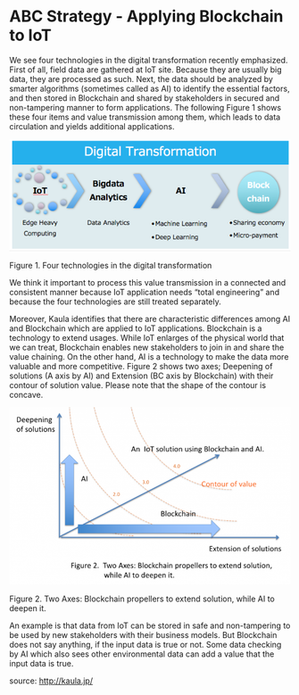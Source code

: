 # ABC Strategy - Applying Blockchain to IoT


We see four technologies in the digital transformation recently emphasized. First of all, field data are gathered at IoT site. Because they are usually big data, they are processed as such. Next, the data should be analyzed by smarter algorithms (sometimes called as AI) to identify the essential factors, and then stored in Blockchain and shared by stakeholders in secured and non-tampering manner  to form applications. The following Figure 1 shows these four items and value transmission among them, which leads to data circulation and yields additional applications.

![Figure 1. Four technologies in the digital transformation](DigitalTransformation.png)

Figure 1. Four technologies in the digital transformation

We think it important to process this value transmission in a connected and consistent manner because IoT application needs “total engineering” and because the four technologies are still treated separately.

Moreover, Kaula identifies that there are characteristic differences among AI and Blockchain which are applied to IoT applications. Blockchain is a technology to extend usages. While IoT enlarges of the physical world that we can treat, Blockchain enables new stakeholders to join in and share the value chaining. On the other hand, AI is a technology to make the data more valuable and more competitive. Figure 2 shows two axes; Deepening of solutions (A axis by AI) and Extension (BC axis by Blockchain) with their contour of solution value. Please note that the shape of the contour is concave.


![Figure 2. Two Axes: Blockchain propellers to extend solution, while AI to deepen it.](ABCstrategy-768x485.png)

Figure 2. Two Axes: Blockchain propellers to extend solution, while AI to deepen it.

An example is that data from IoT can be stored in safe and non-tampering to be used by new stakeholders with their business models. But Blockchain does not say anything, if the input data is true or not. Some data checking by AI which also sees other environmental data can add a value that the input data is true. 


source: http://kaula.jp/
